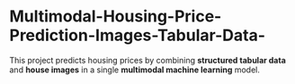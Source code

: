 # Multimodal-Housing-Price-Prediction-Images-Tabular-Data-
This project predicts housing prices by combining **structured tabular data** and **house images** in a single **multimodal machine learning** model.
